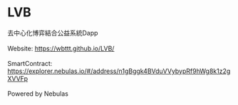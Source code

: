 # LVB
去中心化博弈結合公益系統Dapp
<br>
<br>
Website: https://wbttt.github.io/LVB/
<br>
<br>
SmartContract: https://explorer.nebulas.io/#/address/n1gBggk4BVduVVybypRf9hWg8k1z2gXVVFp
<br>
<br>
Powered by Nebulas
